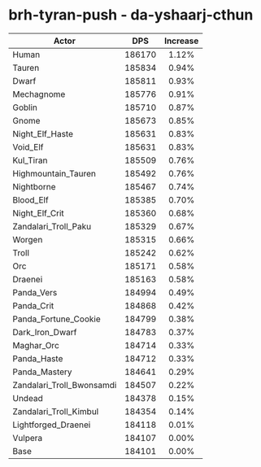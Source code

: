 # brh-tyran-push - da-yshaarj-cthun
| Actor | DPS | Increase |
|---|:---:|:---:|
|Human|186170|1.12%|
|Tauren|185834|0.94%|
|Dwarf|185811|0.93%|
|Mechagnome|185776|0.91%|
|Goblin|185710|0.87%|
|Gnome|185673|0.85%|
|Night_Elf_Haste|185631|0.83%|
|Void_Elf|185631|0.83%|
|Kul_Tiran|185509|0.76%|
|Highmountain_Tauren|185492|0.76%|
|Nightborne|185467|0.74%|
|Blood_Elf|185385|0.70%|
|Night_Elf_Crit|185360|0.68%|
|Zandalari_Troll_Paku|185329|0.67%|
|Worgen|185315|0.66%|
|Troll|185242|0.62%|
|Orc|185171|0.58%|
|Draenei|185163|0.58%|
|Panda_Vers|184994|0.49%|
|Panda_Crit|184868|0.42%|
|Panda_Fortune_Cookie|184799|0.38%|
|Dark_Iron_Dwarf|184783|0.37%|
|Maghar_Orc|184714|0.33%|
|Panda_Haste|184712|0.33%|
|Panda_Mastery|184641|0.29%|
|Zandalari_Troll_Bwonsamdi|184507|0.22%|
|Undead|184378|0.15%|
|Zandalari_Troll_Kimbul|184354|0.14%|
|Lightforged_Draenei|184118|0.01%|
|Vulpera|184107|0.00%|
|Base|184101|0.00%|
